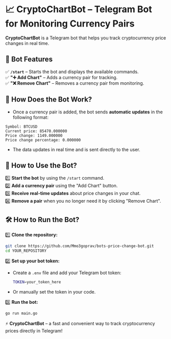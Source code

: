 # 📈 CryptoChartBot – Telegram Bot for Monitoring Currency Pairs  

**CryptoChartBot** is a Telegram bot that helps you track cryptocurrency price changes in real time.

## 🚀 Bot Features
✅ **`/start`** – Starts the bot and displays the available commands.  
✅ **"➕ Add Chart"** – Adds a currency pair for tracking.  
✅ **"❌ Remove Chart"** – Removes a currency pair from monitoring.  

## 🔔 How Does the Bot Work?
- Once a currency pair is added, the bot sends **automatic updates** in the following format:
```
Symbol: BTCUSD
Current price: 85470.000000
Price change: 1149.000000
Price change percentage: 0.000000
```


- The data updates in real time and is sent directly to the user.

## 📌 How to Use the Bot?
1️⃣ **Start the bot** by using the `/start` command.  
2️⃣ **Add a currency pair** using the "Add Chart" button.  
3️⃣ **Receive real-time updates** about price changes in your chat.  
4️⃣ **Remove a pair** when you no longer need it by clicking "Remove Chart".  

## 🛠 How to Run the Bot?
1️⃣ **Clone the repository:**
 ```sh
 git clone https://github.com/Mmo3goprav/bots-price-change-bot.git
 cd YOUR_REPOSITORY
```
2️⃣ **Set up your bot token:**

- Create a `.env` file and add your Telegram bot token:
  ```sh
  TOKEN=your_token_here
  ```
- Or manually set the token in your code.

3️⃣ **Run the bot:**
```sh
go run main.go
```

⚡ **CryptoChartBot** – a fast and convenient way to track cryptocurrency prices directly in Telegram!
